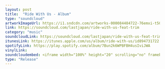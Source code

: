 ```yaml
---
layout: post
title:  "Ride With Us - Album"
type: "soundcloud"
artworkImageUrl: https://i1.sndcdn.com/artworks-000084484722-76emxi-t500x500.jpg
link: https://soundcloud.com/lastjapan/ride-with-us-feat-trim
category: "music"
soundcloudLink: https://soundcloud.com/lastjapan/ride-with-us-feat-trim
itunesLink: https://itunes.apple.com/us/album/ride-with-us/id894731722 
spotifyLink: https://play.spotify.com/album/7Bun2k6WPBFBH4usIviJWA
vinylLink: 
soundcloudembed: <iframe width="100%" height="20" scrolling="no" frameborder="no" src="https://w.soundcloud.com/player/?url=https%3A//api.soundcloud.com/tracks/137557789%3Fsecret_token%3Ds-KVj7d&color=%23ff5500&auto_play=flase&hide_related=false&show_comments=true&show_user=true&show_reposts=false&show_teaser=true"></iframe>
type: "Release"
---
```

